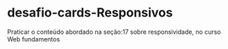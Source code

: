 # desafio-cards-Responsivos
Praticar o conteúdo abordado na seção:17 sobre responsividade, no curso Web fundamentos
